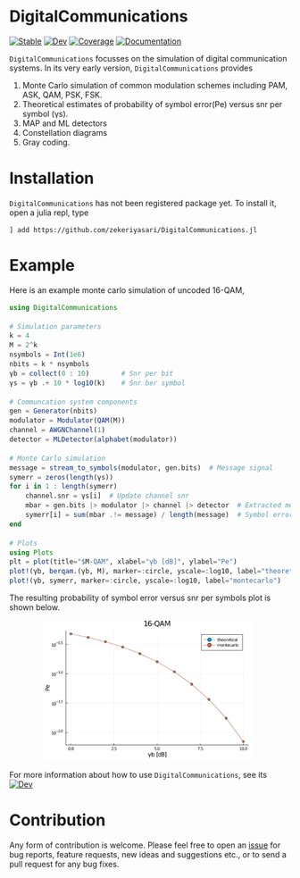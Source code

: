 # DigitalCommunications

[![Stable](https://img.shields.io/badge/docs-stable-blue.svg)](https://zekeriyasari.github.io/DigitalCommunications.jl/stable)
[![Dev](https://img.shields.io/badge/docs-dev-blue.svg)](https://zekeriyasari.github.io/DigitalCommunications.jl/dev)
[![Coverage](https://codecov.io/gh/zekeriyasari/DigitalCommunications.jl/branch/master/graph/badge.svg)](https://codecov.io/gh/zekeriyasari/DigitalCommunications.jl)
[![Documentation](https://github.com/zekeriyasari/DigitalCommunications.jl/workflows/Documentation/badge.svg)](https://github.com/zekeriyasari/DigitalCommunications.jl/actions?query=workflow%3ADocumentation)

`DigitalCommunications` focusses on the simulation of digital communication systems. In its very early version, `DigitalCommunications` provides    
1. Monte Carlo simulation of common modulation schemes including PAM, ASK, QAM, PSK, FSK. 
2. Theoretical estimates of probability of symbol error(Pe) versus snr per symbol (γs). 
3. MAP and ML detectors
4. Constellation diagrams 
5. Gray coding. 

# Installation 
`DigitalCommunications` has not been registered package yet. To install it, open a julia repl, type
```
] add https://github.com/zekeriyasari/DigitalCommunications.jl
```

# Example 
Here is an example monte carlo simulation of uncoded 16-QAM, 
```julia 
using DigitalCommunications 

# Simulation parameters 
k = 4 
M = 2^k 
nsymbols = Int(1e6) 
nbits = k * nsymbols
γb = collect(0 : 10)        # Snr per bit 
γs = γb .+ 10 * log10(k)    # Snr ber symbol  

# Communcation system components  
gen = Generator(nbits) 
modulator = Modulator(QAM(M))
channel = AWGNChannel(1) 
detector = MLDetector(alphabet(modulator))

# Monte Carlo simulation 
message = stream_to_symbols(modulator, gen.bits)  # Message signal 
symerr = zeros(length(γs))
for i in 1 : length(symerr)
    channel.snr = γs[i]  # Update channel snr
    mbar = gen.bits |> modulator |> channel |> detector  # Extracted message signal 
    symerr[i] = sum(mbar .!= message) / length(message)  # Symbol error rate 
end

# Plots
using Plots 
plt = plot(title="$M-QAM", xlabel="γb [dB]", ylabel="Pe") 
plot!(γb, berqam.(γb, M), marker=:circle, yscale=:log10, label="theoretical")
plot!(γb, symerr, marker=:circle, yscale=:log10, label="montecarlo")
```
The resulting probability of symbol error versus snr per symbols plot is shown below. 

<center>
    <img src="assets/qam_monte_carlo_sim.svg"
        alt="Closed Loop System"
        style="float: center; margin-right: 10px;"
        width="75%"/>
</center>

For more information about how to use `DigitalCommunications`, see its [![Dev](https://img.shields.io/badge/docs-dev-blue.svg)](https://zekeriyasari.github.io/DigitalCommunications.jl/dev)

# Contribution 
Any form of contribution is welcome. Please feel free to open an [issue](https://github.com/zekeriyasari/DigitalCommunications.jl/issues) for bug reports, feature requests, new ideas and suggestions etc., or to send a pull request for any bug fixes.
